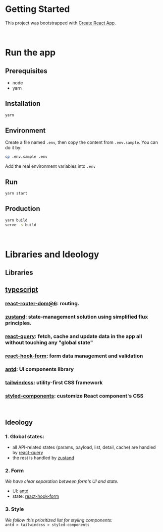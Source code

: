# Getting Started

This project was bootstrapped with [Create React App](https://github.com/facebook/create-react-app).

<br/>

# Run the app

## Prerequisites

- node
- yarn

## Installation

```bash
yarn
```

## Environment

Create a file named `.env`, then copy the content from `.env.sample`. You can do it by:

```bash
cp .env.sample .env
```

Add the real environment variables into `.env`

## Run

```bash
yarn start
```

## Production

```bash
yarn build
serve -s build
```

<br/>

# Libraries and Ideology

## Libraries

## [typescript](https://www.typescriptlang.org/)

### [react-router-dom@6](https://reactrouter.com/docs/en/v6/getting-started/overview): routing.

### [zustand](https://github.com/pmndrs/zustand): state-management solution using simplified flux principles.

### [react-query](https://react-query.tanstack.com/): fetch, cache and update data in the app all without touching any "global state"

### [react-hook-form](https://react-hook-form.com/): form data management and validation

### [antd](https://ant.design/components/overview/): UI components library

### [tailwindcss](https://tailwindcss.com/): utility-first CSS framework

### [styled-components](https://styled-components.com/): customize React component's CSS

<br/>

## Ideology

### 1. Global states:

- all API-related states (params, payload, list, detail, cache) are handled by [react-query](https://react-query.tanstack.com/)
- the rest is handled by [zustand](https://github.com/pmndrs/zustand)

### 2. Form

_We have clear separation between form's UI and state._

- UI: [antd](https://ant.design/components/overview/)
- state: [react-hook-form](https://react-hook-form.com/)

### 3. Style

_We follow this prioritized list for styling components:_<br/>
`antd > tailwindcss > styled-components`
